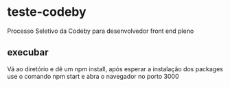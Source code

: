 # teste-codeby

Processo Seletivo da Codeby para desenvolvedor front end pleno

## execubar

Vá ao diretório e dê um npm install, após esperar a instalação dos packages use o comando npm start e abra o navegador no porto 3000